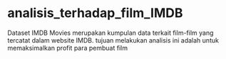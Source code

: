 # analisis_terhadap_film_IMDB
Dataset IMDB Movies merupakan kumpulan data terkait film-film yang tercatat dalam website IMDB. tujuan melakukan analisis ini adalah untuk memaksimalkan profit para pembuat film
